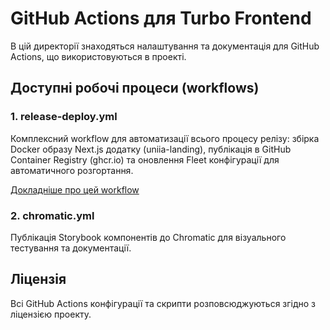 # GitHub Actions для Turbo Frontend

В цій директорії знаходяться налаштування та документація для GitHub Actions, що використовуються в проекті.

## Доступні робочі процеси (workflows)

### 1. release-deploy.yml

Комплексний workflow для автоматизації всього процесу релізу: збірка Docker образу Next.js додатку (uniia-landing), публікація в GitHub Container Registry (ghcr.io) та оновлення Fleet конфігурації для автоматичного розгортання.

[Докладніше про цей workflow](./workflows/README.md)

### 2. chromatic.yml

Публікація Storybook компонентів до Chromatic для візуального тестування та документації.

## Ліцензія

Всі GitHub Actions конфігурації та скрипти розповсюджуються згідно з ліцензією проекту.

